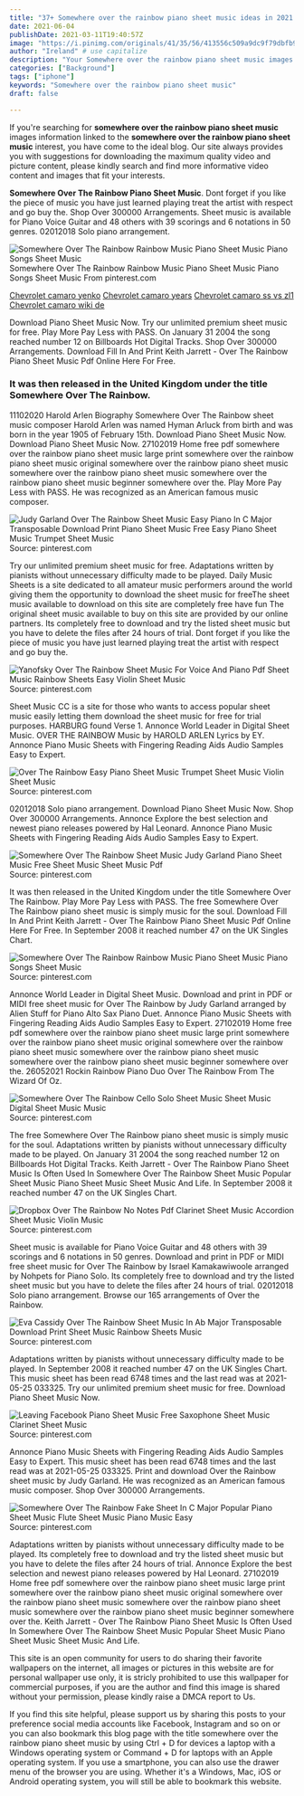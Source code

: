```yaml
---
title: "37+ Somewhere over the rainbow piano sheet music ideas in 2021 "
date: 2021-06-04
publishDate: 2021-03-11T19:40:57Z
image: "https://i.pinimg.com/originals/41/35/56/413556c509a9dc9f79dbfb9e56eac8c3.jpg"
author: "Ireland" # use capitalize
description: "Your Somewhere over the rainbow piano sheet music images are ready in this website. Somewhere over the rainbow piano sheet music are a topic that is being searched for and liked by netizens now. You can Find and Download the Somewhere over the rainbow piano sheet music files here. Get all free images."
categories: ["Background"]
tags: ["iphone"]
keywords: "Somewhere over the rainbow piano sheet music"
draft: false

---
```


If you're searching for **somewhere over the rainbow piano sheet music** images information linked to the **somewhere over the rainbow piano sheet music** interest, you have come to the ideal  blog.  Our site always  provides you with  suggestions  for downloading  the maximum  quality video and picture  content, please kindly search and find more informative video content and images  that fit your interests.

**Somewhere Over The Rainbow Piano Sheet Music**. Dont forget if you like the piece of music you have just learned playing treat the artist with respect and go buy the. Shop Over 300000 Arrangements. Sheet music is available for Piano Voice Guitar and 48 others with 39 scorings and 6 notations in 50 genres. 02012018 Solo piano arrangement.

![Somewhere Over The Rainbow Rainbow Music Piano Sheet Music Piano Songs Sheet Music](https://i.pinimg.com/originals/71/8f/ba/718fba108176a0a219fae3321cfdec20.jpg "Somewhere Over The Rainbow Rainbow Music Piano Sheet Music Piano Songs Sheet Music")
Somewhere Over The Rainbow Rainbow Music Piano Sheet Music Piano Songs Sheet Music From pinterest.com

[Chevrolet camaro yenko](/chevrolet-camaro-yenko/)
[Chevrolet camaro years](/chevrolet-camaro-years/)
[Chevrolet camaro ss vs zl1](/chevrolet-camaro-ss-vs-zl1/)
[Chevrolet camaro wiki de](/chevrolet-camaro-wiki-de/)

Download Piano Sheet Music Now. Try our unlimited premium sheet music for free. Play More Pay Less with PASS. On January 31 2004 the song reached number 12 on Billboards Hot Digital Tracks. Shop Over 300000 Arrangements. Download Fill In And Print Keith Jarrett - Over The Rainbow Piano Sheet Music Pdf Online Here For Free.

### It was then released in the United Kingdom under the title Somewhere Over The Rainbow.

11102020 Harold Arlen Biography Somewhere Over The Rainbow sheet music composer Harold Arlen was named Hyman Arluck from birth and was born in the year 1905 of February 15th. Download Piano Sheet Music Now. Download Piano Sheet Music Now. 27102019 Home free pdf somewhere over the rainbow piano sheet music large print somewhere over the rainbow piano sheet music original somewhere over the rainbow piano sheet music somewhere over the rainbow piano sheet music somewhere over the rainbow piano sheet music beginner somewhere over the. Play More Pay Less with PASS. He was recognized as an American famous music composer.


![Judy Garland Over The Rainbow Sheet Music Easy Piano In C Major Transposable Download Print Piano Sheet Music Free Easy Piano Sheet Music Trumpet Sheet Music](https://i.pinimg.com/originals/46/2e/44/462e44b51e824b454ddfd94e9f4a7ca4.gif "Judy Garland Over The Rainbow Sheet Music Easy Piano In C Major Transposable Download Print Piano Sheet Music Free Easy Piano Sheet Music Trumpet Sheet Music")
Source: pinterest.com

Try our unlimited premium sheet music for free. Adaptations written by pianists without unnecessary difficulty made to be played. Daily Music Sheets is a site dedicated to all amateur music performers around the world giving them the opportunity to download the sheet music for freeThe sheet music available to download on this site are completely free have fun The original sheet music available to buy on this site are provided by our online partners. Its completely free to download and try the listed sheet music but you have to delete the files after 24 hours of trial. Dont forget if you like the piece of music you have just learned playing treat the artist with respect and go buy the.

![Yanofsky Over The Rainbow Sheet Music For Voice And Piano Pdf Sheet Music Rainbow Sheets Easy Violin Sheet Music](https://i.pinimg.com/originals/fb/55/3c/fb553ce19ccbcd4e3c48f12c1aa72a13.png "Yanofsky Over The Rainbow Sheet Music For Voice And Piano Pdf Sheet Music Rainbow Sheets Easy Violin Sheet Music")
Source: pinterest.com

Sheet Music CC is a site for those who wants to access popular sheet music easily letting them download the sheet music for free for trial purposes. HARBURG found Verse 1. Annonce World Leader in Digital Sheet Music. OVER THE RAINBOW Music by HAROLD ARLEN Lyrics by EY. Annonce Piano Music Sheets with Fingering Reading Aids Audio Samples Easy to Expert.

![Over The Rainbow Easy Piano Sheet Music Trumpet Sheet Music Violin Sheet Music](https://i.pinimg.com/originals/02/bd/76/02bd763af2b883a5083b188e156bc1a4.png "Over The Rainbow Easy Piano Sheet Music Trumpet Sheet Music Violin Sheet Music")
Source: pinterest.com

02012018 Solo piano arrangement. Download Piano Sheet Music Now. Shop Over 300000 Arrangements. Annonce Explore the best selection and newest piano releases powered by Hal Leonard. Annonce Piano Music Sheets with Fingering Reading Aids Audio Samples Easy to Expert.

![Somewhere Over The Rainbow Sheet Music Judy Garland Piano Sheet Music Free Sheet Music Sheet Music Pdf](https://i.pinimg.com/originals/25/ec/06/25ec0620cbd7d9a5d4a48a0ef4df5dc8.png "Somewhere Over The Rainbow Sheet Music Judy Garland Piano Sheet Music Free Sheet Music Sheet Music Pdf")
Source: pinterest.com

It was then released in the United Kingdom under the title Somewhere Over The Rainbow. Play More Pay Less with PASS. The free Somewhere Over The Rainbow piano sheet music is simply music for the soul. Download Fill In And Print Keith Jarrett - Over The Rainbow Piano Sheet Music Pdf Online Here For Free. In September 2008 it reached number 47 on the UK Singles Chart.

![Somewhere Over The Rainbow Rainbow Music Piano Sheet Music Piano Songs Sheet Music](https://i.pinimg.com/originals/71/8f/ba/718fba108176a0a219fae3321cfdec20.jpg "Somewhere Over The Rainbow Rainbow Music Piano Sheet Music Piano Songs Sheet Music")
Source: pinterest.com

Annonce World Leader in Digital Sheet Music. Download and print in PDF or MIDI free sheet music for Over The Rainbow by Judy Garland arranged by Alien Stuff for Piano Alto Sax Piano Duet. Annonce Piano Music Sheets with Fingering Reading Aids Audio Samples Easy to Expert. 27102019 Home free pdf somewhere over the rainbow piano sheet music large print somewhere over the rainbow piano sheet music original somewhere over the rainbow piano sheet music somewhere over the rainbow piano sheet music somewhere over the rainbow piano sheet music beginner somewhere over the. 26052021 Rockin Rainbow Piano Duo Over The Rainbow From The Wizard Of Oz.

![Somewhere Over The Rainbow Cello Solo Sheet Music Sheet Music Digital Sheet Music Music](https://i.pinimg.com/originals/bb/d3/28/bbd328cfe18663dd56de46f351d10760.png "Somewhere Over The Rainbow Cello Solo Sheet Music Sheet Music Digital Sheet Music Music")
Source: pinterest.com

The free Somewhere Over The Rainbow piano sheet music is simply music for the soul. Adaptations written by pianists without unnecessary difficulty made to be played. On January 31 2004 the song reached number 12 on Billboards Hot Digital Tracks. Keith Jarrett - Over The Rainbow Piano Sheet Music Is Often Used In Somewhere Over The Rainbow Sheet Music Popular Sheet Music Piano Sheet Music Sheet Music And Life. In September 2008 it reached number 47 on the UK Singles Chart.

![Dropbox Over The Rainbow No Notes Pdf Clarinet Sheet Music Accordion Sheet Music Violin Music](https://i.pinimg.com/736x/87/bb/31/87bb3144ca1cfdcd3856f3322c6754ed.jpg "Dropbox Over The Rainbow No Notes Pdf Clarinet Sheet Music Accordion Sheet Music Violin Music")
Source: pinterest.com

Sheet music is available for Piano Voice Guitar and 48 others with 39 scorings and 6 notations in 50 genres. Download and print in PDF or MIDI free sheet music for Over The Rainbow by Israel Kamakawiwoole arranged by Nohpets for Piano Solo. Its completely free to download and try the listed sheet music but you have to delete the files after 24 hours of trial. 02012018 Solo piano arrangement. Browse our 165 arrangements of Over the Rainbow.

![Eva Cassidy Over The Rainbow Sheet Music In Ab Major Transposable Download Print Sheet Music Rainbow Sheets Music](https://i.pinimg.com/originals/c5/9a/f9/c59af9a5ffb617c9cb6f7401c863005c.gif "Eva Cassidy Over The Rainbow Sheet Music In Ab Major Transposable Download Print Sheet Music Rainbow Sheets Music")
Source: pinterest.com

Adaptations written by pianists without unnecessary difficulty made to be played. In September 2008 it reached number 47 on the UK Singles Chart. This music sheet has been read 6748 times and the last read was at 2021-05-25 033325. Try our unlimited premium sheet music for free. Download Piano Sheet Music Now.

![Leaving Facebook Piano Sheet Music Free Saxophone Sheet Music Clarinet Sheet Music](https://i.pinimg.com/564x/2b/2e/d0/2b2ed0474fdb9a26b89044f85f2068a3.jpg "Leaving Facebook Piano Sheet Music Free Saxophone Sheet Music Clarinet Sheet Music")
Source: pinterest.com

Annonce Piano Music Sheets with Fingering Reading Aids Audio Samples Easy to Expert. This music sheet has been read 6748 times and the last read was at 2021-05-25 033325. Print and download Over the Rainbow sheet music by Judy Garland. He was recognized as an American famous music composer. Shop Over 300000 Arrangements.

![Somewhere Over The Rainbow Fake Sheet In C Major Popular Piano Sheet Music Flute Sheet Music Piano Music Easy](https://i.pinimg.com/originals/41/35/56/413556c509a9dc9f79dbfb9e56eac8c3.jpg "Somewhere Over The Rainbow Fake Sheet In C Major Popular Piano Sheet Music Flute Sheet Music Piano Music Easy")
Source: pinterest.com

Adaptations written by pianists without unnecessary difficulty made to be played. Its completely free to download and try the listed sheet music but you have to delete the files after 24 hours of trial. Annonce Explore the best selection and newest piano releases powered by Hal Leonard. 27102019 Home free pdf somewhere over the rainbow piano sheet music large print somewhere over the rainbow piano sheet music original somewhere over the rainbow piano sheet music somewhere over the rainbow piano sheet music somewhere over the rainbow piano sheet music beginner somewhere over the. Keith Jarrett - Over The Rainbow Piano Sheet Music Is Often Used In Somewhere Over The Rainbow Sheet Music Popular Sheet Music Piano Sheet Music Sheet Music And Life.

This site is an open community for users to do sharing their favorite wallpapers on the internet, all images or pictures in this website are for personal wallpaper use only, it is stricly prohibited to use this wallpaper for commercial purposes, if you are the author and find this image is shared without your permission, please kindly raise a DMCA report to Us.

If you find this site helpful, please support us by sharing this posts to your preference social media accounts like Facebook, Instagram and so on or you can also bookmark this blog page with the title somewhere over the rainbow piano sheet music by using Ctrl + D for devices a laptop with a Windows operating system or Command + D for laptops with an Apple operating system. If you use a smartphone, you can also use the drawer menu of the browser you are using. Whether it's a Windows, Mac, iOS or Android operating system, you will still be able to bookmark this website.
